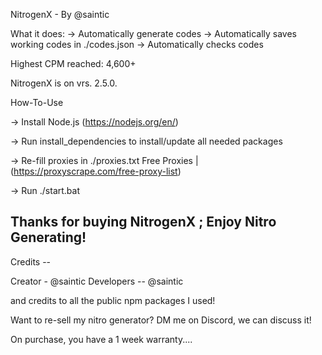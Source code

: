 NitrogenX - By @saintic

What it does:
-> Automatically generate codes
-> Automatically saves working codes in ./codes.json
-> Automatically checks codes


Highest CPM reached: 4,600+


NitrogenX is on vrs. 2.5.0.

How-To-Use

-> Install Node.js (https://nodejs.org/en/)

-> Run install_dependencies to install/update all needed packages

-> Re-fill proxies in ./proxies.txt 
Free Proxies | (https://proxyscrape.com/free-proxy-list)

-> Run ./start.bat

## Thanks for buying NitrogenX ; Enjoy Nitro Generating!


Credits --

Creator - @saintic
Developers -- @saintic


and credits to all the public npm packages I used!



Want to re-sell my nitro generator? DM me on Discord, we can discuss it!


On purchase, you have a 1 week warranty....